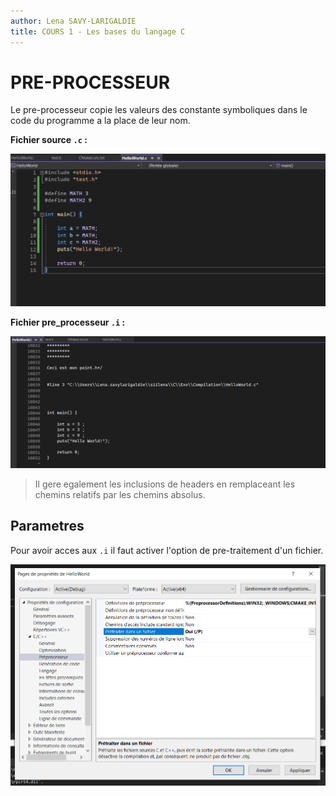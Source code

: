 ```yaml
---
author: Lena SAVY-LARIGALDIE
title: COURS 1 - Les bases du langage C
---
```


# PRE-PROCESSEUR

Le pre-processeur copie les valeurs des constante symboliques dans le code du programme a la place de leur nom.

**Fichier source `.c` :**

![](https://raw.githubusercontent.com/Plunne/siilena/main/C/Cours/images/preproctest1.PNG)

**Fichier pre_processeur `.i` :**

![](https://raw.githubusercontent.com/Plunne/siilena/main/C/Cours/images/preproctest2.PNG)

> Il gere egalement les inclusions de headers en remplaceant les chemins relatifs par les chemins absolus.

## Parametres

Pour avoir acces aux `.i` il faut activer l'option de pre-traitement d'un fichier.

![](https://raw.githubusercontent.com/Plunne/siilena/main/C/Cours/images/preprocsettings.PNG)

